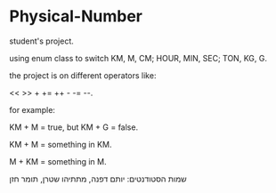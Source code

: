 # Physical-Number

student's project.


using enum class to switch KM, M, CM; HOUR, MIN, SEC; TON, KG, G.

the project is on different operators like:

 << >> + += ++ - -= --.
 
 for example:
 
 KM + M = true, but KM + G = false.
 
 KM + M = something in KM.
 
 M + KM = something in M.
 
 
 
 
שמות הסטודנטים: יותם דפנה, מתתיהו שטרן, תומר חזן
